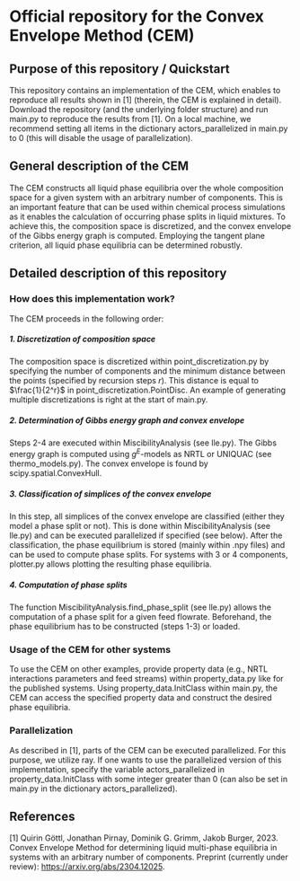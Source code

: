 # Official repository for the Convex Envelope Method (CEM) 

## Purpose of this repository / Quickstart
This repository contains an implementation of the CEM, which enables to reproduce all results shown in [1] (therein, the CEM is explained in detail). Download the repository (and the underlying folder structure) and run main.py to reproduce the results from [1]. On a local machine, we recommend setting all items in the dictionary actors_parallelized in main.py to 0 (this will disable the usage of parallelization).

## General description of the CEM
The CEM constructs all liquid phase equilibria over the whole composition space for a given system with an arbitrary number of components. This is an important feature that can be used within chemical process simulations as it enables the calculation of occurring phase splits in liquid mixtures. To achieve this, the composition space is discretized, and the convex envelope of the Gibbs energy graph is computed. Employing the tangent plane criterion, all liquid phase equilibria can be determined robustly. 

## Detailed description of this repository
### How does this implementation work?
The CEM proceeds in the following order:
##### 1. Discretization of composition space
The composition space is discretized within point_discretization.py by specifying the number of components and the minimum distance between the points (specified by recursion steps $r$). This distance is equal to $\frac{1}{2^r}$ in point_discretization.PointDisc. An example of generating multiple discretizations is right at the start of main.py.

##### 2. Determination of Gibbs energy graph and convex envelope
Steps 2-4 are executed within MiscibilityAnalysis (see lle.py). The Gibbs energy graph is computed using $g^E$-models as NRTL or UNIQUAC (see thermo_models.py). The convex envelope is found by scipy.spatial.ConvexHull.

##### 3. Classification of simplices of the convex envelope
In this step, all simplices of the convex envelope are classified (either they model a phase split or not). This is done within MiscibilityAnalysis (see lle.py) and can be executed parallelized if specified (see below). After the classification, the phase equilibrium is stored (mainly within .npy files) and can be used to compute phase splits. For systems with 3 or 4 components, plotter.py allows plotting the resulting phase equilibria.

##### 4. Computation of phase splits
The function MiscibilityAnalysis.find_phase_split (see lle.py) allows the computation of a phase split for a given feed flowrate. Beforehand, the phase equilibrium has to be constructed (steps 1-3) or loaded.

### Usage of the CEM for other systems
To use the CEM on other examples, provide property data (e.g., NRTL interactions parameters and feed streams) within property_data.py like for the published systems. Using property_data.InitClass within main.py, the CEM can access the specified property data and construct the desired phase equilibria.

### Parallelization
As described in [1], parts of the CEM can be executed parallelized. For this purpose, we utilize ray. If one wants to use the parallelized version of this implementation, specify the variable actors_parallelized in property_data.InitClass with some integer greater than 0 (can also be set in main.py in the dictionary actors_parallelized).


## References
[1] Quirin Göttl, Jonathan Pirnay, Dominik G. Grimm, Jakob Burger, 2023. Convex Envelope Method for determining liquid multi-phase equilibria in systems with an arbitrary number of components. Preprint (currently under review): https://arxiv.org/abs/2304.12025.
